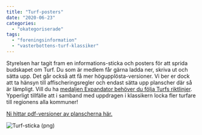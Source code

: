 ```yaml
---
title: "Turf-posters"
date: "2020-06-23"
categories: 
  - "okategoriserade"
tags: 
  - "foreningsinformation"
  - "vasterbottens-turf-klassiker"
---
```


Styrelsen har tagit fram en informations-sticka och posters för att sprida budskapet om Turf. Du som är medlem får gärna ladda ner, skriva ut och sätta upp. Det går också att få mer högupplösta-versioner. Vi ber er dock att ta hänsyn till affischeringsregler och endast sätta upp planscher där så är lämpligt. Vill du ha [medaljen Expandator behöver du följa Turfs riktlinjer](https://wiki.turfgame.com/sv/wiki/Expandator). Ypperligt tillfälle att i samband med uppdragen i klassikern locka fler turfare till regionens alla kommuner!

[Ni hittar pdf-versioner av planscherna här.](https://turfvasterbotten.wordpress.com/om/)

![Turf-sticka (png)](https://turfvasterbotten.files.wordpress.com/2020/06/turf-sticka2.png?w=410)
